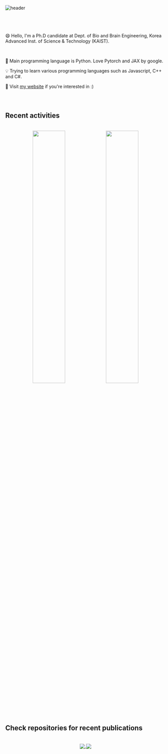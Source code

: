 ![header](https://capsule-render.vercel.app/api?type=transparent&color=black&height=300&section=header&text=Jeongsol%20Kim&desc=@KAIST&descAlign=71&descAlignY=63&fontSize=70)

#
<br />

😄 Hello, I'm a Ph.D candidate at Dept. of Bio and Brain Engineering, Korea Advanced Inst. of Science & Technology (KAIST).

<br />

:punch: Main programming language is Python. Love Pytorch and JAX by google.


:bulb: Trying to learn various programming languages such as Javascript, C++ and C#.


:mag_right: Visit [my website](https://jeongsol.dev) if you're interested in :)

<br />

#
## Recent activities
<br />
<div align=center>
<a>
<img align="center" src="https://github-readme-stats-jeongsol-kim.vercel.app/api/top-langs/?username=jeongsol-kim&layout=compact&theme=dracula" width="45%">
<img align="center" src="https://github-readme-stats-jeongsol-kim.vercel.app/api?username=jeongsol-kim&show_icons=true&theme=dracula" width="45%">
</a>
</div>

<br />

#

<br />

## Check repositories for recent publications

<br />

<div align="center">
<a href="https://github.com/DPS2022/diffusion-posterior-sampling">
<img align="center" src="https://github-readme-stats-jeongsol-kim.vercel.app/api/pin/?username=DPS2022&repo=diffusion-posterior-sampling">
<a />
<a href="https://github.com/TAVIT2022/TAViT">
<img align="center" src="https://github-readme-stats-jeongsol-kim.vercel.app/api/pin/?username=TAVIT2022&repo=TAViT">
<a />

<div />